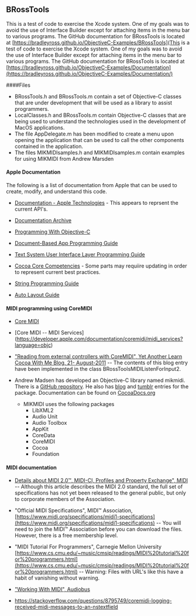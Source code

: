 ## BRossTools

This is a test of code to exercise the Xcode system.  One of my goals was to avoid the use of Interface Builder except for attaching items in the menu bar to various programs.  The GitHub documentation for BRossTools is located at  [https://bradleyross.github.io/ObjectiveC-Examples/BRossTools](This is a test of code to exercise the Xcode system.  One of my goals was to avoid the use of Interface Builder except for attaching items in the menu bar to various programs.  The GitHub documentation for BRossTools is located at  
[https://bradleyross.github.io/ObjectiveC-Examples/Documentation](https://bradleyross.github.io/ObjectiveC-Examples/Documentation/)




####Files

* BRossTools.h and BRossTools.m contain a set of Objective-C classes that are under development that will be used as a library to assist programmers.
* LocalClasses.h and BRossTools.m contain Objective-C classes that are being used to understand the technologies used in the development of MacOS applications.
* The file AppDelegate.m has been modified to create a menu upon opening the application that can be used to call the other components contained in the application. 
* The files MIKMIDIsamples.h and MIKMIDIsamples.m contain examples for using MIKMIDI from Andrew Marsden

#### Apple Documentation

The following is a list of documentation from Apple that can be used to create, modify, and understand this code.

* [Documentation - Apple Technologies](https://developer.apple.com/documentation/technologies) - This appears to reprsent the current API's.

* [Documentation Archive](https://developer.apple.com/library/archive/navigation/)
 

* [Programming With Objective-C](https://developer.apple.com/library/archive/documentation/Cocoa/Conceptual/ProgrammingWithObjectiveC/Introduction/Introduction.html#//apple_ref/doc/uid/TP40011210-CH1-SW1)

* [Document-Based App Programming Guide](https://developer.apple.com/library/archive/documentation/DataManagement/Conceptual/DocBasedAppProgrammingGuideForOSX/Introduction/Introduction.html#//apple_ref/doc/uid/TP40011179)

* [Text System User Interface Layer Programming Guide](https://developer.apple.com/library/archive/documentation/Cocoa/Conceptual/TextUILayer/Tasks/TextInScrollView.html)

* [Cocoa Core Competencies](https://developer.apple.com/library/archive/documentation/General/Conceptual/DevPedia-CocoaCore/Introduction.html#//apple_ref/doc/uid/TP40008195-CH68-DontLinkElementID_2) - Some parts may requiire updating in order to represent current best practices.

* [String Programming Guide](https://developer.apple.com/library/archive/documentation/Cocoa/Conceptual/Strings/Articles/formatSpecifiers.html)

* [Auto Layout Guide](https://developer.apple.com/library/archive/documentation/UserExperience/Conceptual/AutolayoutPG/index.html#//apple_ref/doc/uid/TP40010853)

#### MIDI programming using CoreMIDI

* [Core MIDI](https://developer.apple.com/documentation/coremidi?language=objc)

* [Core MIDI -- MIDI Services] (https://developer.apple.com/documentation/coremidi/midi_services?language=objc)

* ["Reading from external controllers with CoreMIDI", Yet Another Learn Cocoa With Me Blog, 21- August-2011](http://comelearncocoawithme.blogspot.com/2011/08/reading-from-external-controllers-with.html) -- The contents of this blog entry have been implemented in the class BRossToolsMIDIListenForInput2.

* Andrew Madsen has developed an Objective-C library named mikmidi.  There is a [GitHub repository](https://github.com/mixedinkey-opensource/MIKMIDI).  He also has [blog](https://blog.andrewmadsen.com/2014/05/19/mikmidi-a-new.html) and [tumblr](https://armadsen.tumblr.com/post/86220316345/mikmidi-a-new-objective-c-midi-library) entries for the package.  Documentation can be found on [CocoaDocs.org](http://cocoadocs.org/docsets/MIKMIDI/1.6.1/)  


    * MIKMIDI uses the following packages
         * LibXML2
         * Audio Unit
         * Audio Toolbox
         * AppKit
         * CoreData
         * CoreMIDI
         * Cocoa
         * Foundation   


####  MIDI documentation

* [Details about MIDI 2.0&trade;, MIDI-CI, Profiles and Property Exchange", MIDI ](https://www.midi.org/midi-articles/details-about-midi-2-0-midi-ci-profiles-and-property-exchange) -- Although this article describes the MIDI 2.0 standard, the full set of specifications has not yet been released to the general public, but only to corporate members of the Association.

* "Official MIDI Specifications", MIDI&trade; Association, [https://www.midi.org/specifications/midi1-specifications](https://www.midi.org/specifications/midi1-specifications)  -- You will need to join the MIDI&trade; Association before you can download the files.  However, there is a free membership level. 

* "MIDI Tutorial For Programmers", Carnegie Mellon University [https://www.cs.cmu.edu/~music/cmsip/readings/MIDI%20tutorial%20for%20programmers.html](https://www.cs.cmu.edu/~music/cmsip/readings/MIDI%20tutorial%20for%20programmers.html) -- Warning: Files with URL's like this have a habit of vanishing without warning.


* ["Working With MIDI", Audiobus](https://developer.audiob.us/doc/_working-_with-_m_i_d_i.html)

 
         
* https://stackoverflow.com/questions/8795749/coremidi-logging-received-midi-messages-to-an-nstextfield
